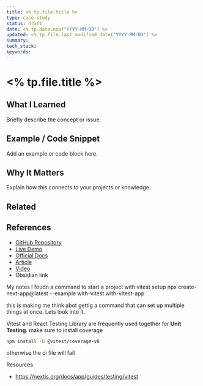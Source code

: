 ```yaml
---
title: <% tp.file.title %>
type: case-study
status: draft
date: <% tp.date.now("YYYY-MM-DD") %>
updated: <% tp.file.last_modified_date("YYYY-MM-DD") %>
summary:
tech_stack:
keywords:
---
```

# <% tp.file.title %>

## What I Learned
Briefly describe the concept or issue.

## Example / Code Snippet
Add an example or code block here.

## Why It Matters
Explain how this connects to your projects or knowledge.

## Related 

## References
- [GitHub Repository](#)
- [Live Demo](#)
- [Official Docs](https://react.dev)
- [Article](#)
- [Video](#)
- Obsidian link
  
  
  
My notes
I foudn a command to start a project with vitest setup
npx create-next-app@latest --example with-vitest with-vitest-app

this is making me think abot gettig a command that can set up multiple things at once. Lets look into it.

Vitest and React Testing Library are frequently used together for **Unit Testing**.
 make sure to install coverage 
 ```bash
 npm install -D @vitest/coverage-v8
 ```
otherwise the ci file will fail




Resources 
- https://nextjs.org/docs/app/guides/testing/vitest
